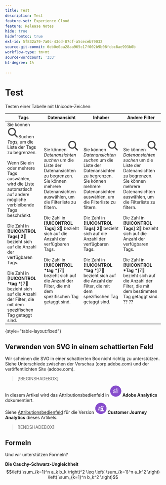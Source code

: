 ```yaml
---
title: Test
description: Test
feature-set: Experience Cloud
feature: Release Notes
hide: true
hidefromtoc: true
exl-id: 5f832a79-7a0c-43cd-87cf-a5ceceb79032
source-git-commit: 6eb0e0aa28aa965c17f002b9b08fcbc8ae993b0b
workflow-type: tm+mt
source-wordcount: '333'
ht-degree: 1%

---
```


# Test

Testen einer Tabelle mit Unicode-Zeichen

| Tags | Datenansicht | Inhaber | Andere Filter |
|---|---|---|---|
| Sie können ![Suche](/help/assets/icons/Search.svg)Suchen *Tags*, um die Liste der Tags zu begrenzen. <br/><br/>Wenn Sie ein oder mehrere Tags auswählen, wird die Liste automatisch auf andere mögliche verbleibende Tags beschränkt. <br/><br/>Die Zahl in **[!UICONTROL Tags]** **2︎⃣** bezieht sich auf die Anzahl der verfügbaren Tags. <br/><br/>Die Zahl in **[!UICONTROL *tag *]**&#x200B;7︎⃣ bezieht sich auf die Anzahl der Filter, die mit dem spezifischen Tag getaggt sind. | Sie können ![Suche](/help/assets/icons/Search.svg) *Datenansichten suchen* um die Liste der Datenansichten zu begrenzen. <br/>Sie können mehrere Datenansichten auswählen, um die Filterliste zu filtern. <br/><br/>Die Zahl in **[!UICONTROL Tags]** **2︎⃣** bezieht sich auf die Anzahl der verfügbaren Tags. <br/><br/>Die Zahl in **[!UICONTROL *tag *]**&#x200B;7︎⃣ bezieht sich auf die Anzahl der Filter, die mit dem spezifischen Tag getaggt sind. | Sie können ![Suche](/help/assets/icons/Search.svg) *Datenansichten suchen* um die Liste der Datenansichten zu begrenzen. <br/>Sie können mehrere Datenansichten auswählen, um die Filterliste zu filtern. <br/><br/>Die Zahl in **[!UICONTROL Tags]** **2︎⃣** bezieht sich auf die Anzahl der verfügbaren Tags. <br/><br/>Die Zahl in **[!UICONTROL *tag *]**&#x200B;7︎⃣ bezieht sich auf die Anzahl der Filter, die mit dem spezifischen Tag getaggt sind. | Sie können ![Suche](/help/assets/icons/Search.svg) *Datenansichten suchen* um die Liste der Datenansichten zu begrenzen. <br/>Sie können mehrere Datenansichten auswählen, um die Filterliste zu filtern. <br/><br/>Die Zahl in **[!UICONTROL Tags]** **2︎⃣** bezieht sich auf die Anzahl der verfügbaren Tags. <br/><br/>Die Zahl in **[!UICONTROL *Tag *]**&#x200B;7︎⃣ bezieht sich auf die Anzahl der Filter, die mit dem bestimmten Tag getaggt sind. ?? ?? |

{style="table-layout:fixed"}


## Verwenden von SVG in einem schattierten Feld

Wir scheinen die SVG in einer schattierten Box nicht richtig zu unterstützen. Siehe Unterschiede zwischen der Vorschau (corp.adobe.com) und der veröffentlichten Site (adobe.com).

>[!BEGINSHADEBOX]

In diesem Artikel wird das Attributionsbedienfeld in ![AdobeAnalytics](/help/assets/icons/AdobeAnalytics.svg) **Adobe Analytics** dokumentiert.<br/>Siehe [Attributionsbedienfeld](https://experienceleague.adobe.com/en/docs/analytics-platform/using/cja-workspace/panels/attribution) für die Version ![CustomerJourneyAnalytics](/help/assets/icons/CustomerJourneyAnalytics.svg) **Customer Journey Analytics** dieses Artikels.

>[!ENDSHADEBOX]


## Formeln

Und wir unterstützen Formeln?

**Die Cauchy-Schwarz-Ungleichheit**
$$\left( \sum_{k=1}^n a_k b_k \right)^2 \leq \left( \sum_{k=1}^n a_k^2 \right) \left( \sum_{k=1}^n b_k^2 \right)$$



